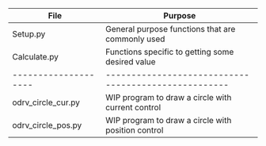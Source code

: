 | File               | Purpose                                            |
|--------------------|----------------------------------------------------|
| Setup.py           | General purpose functions that are commonly used   |
| Calculate.py       | Functions specific to getting some desired value   |
|--------------------|----------------------------------------------------|
| odrv_circle_cur.py | WIP program to draw a circle with current control  |
| odrv_circle_pos.py | WIP program to draw a circle with position control |

